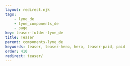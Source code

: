 ```yaml
---
layout: redirect.njk
tags: 
    - lyne_de
    - lyne_components_de
    - page
key: teaser-folder-lyne_de
title: Teaser
parent: components-lyne_de
keywords: teaser, teaser-hero, hero, teaser-paid, paid
order: 410
redirect: teaser/
---
```

